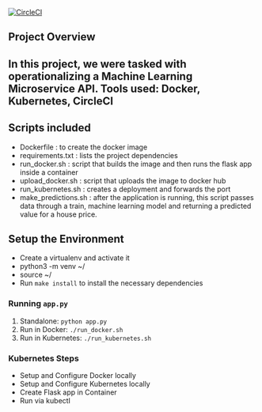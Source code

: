 [![CircleCI](https://circleci.com/gh/BriiSkii/udmlproject/tree/master.svg?style=svg)](https://circleci.com/gh/BriiSkii/udmlproject/tree/master)

## Project Overview

In this project, we were tasked with operationalizing a Machine Learning Microservice API.
Tools used: Docker, Kubernetes, CircleCI
---

## Scripts included
- Dockerfile : to create the docker image
- requirements.txt : lists the project dependencies
- run_docker.sh : script that builds the image and then runs the flask app inside a container
- upload_docker.sh : script that uploads the image to docker hub
- run_kubernetes.sh : creates a deployment and forwards the port
- make_predictions.sh : after the application is running, this script passes data through
a train, machine learning model and returning a predicted value for a house price.

## Setup the Environment

* Create a virtualenv and activate it
* python3 -m venv ~/<folder-name>
* source ~/<folder-name>
* Run `make install` to install the necessary dependencies

### Running `app.py`

1. Standalone:  `python app.py`
2. Run in Docker:  `./run_docker.sh`
3. Run in Kubernetes:  `./run_kubernetes.sh`

### Kubernetes Steps

* Setup and Configure Docker locally
* Setup and Configure Kubernetes locally
* Create Flask app in Container
* Run via kubectl
